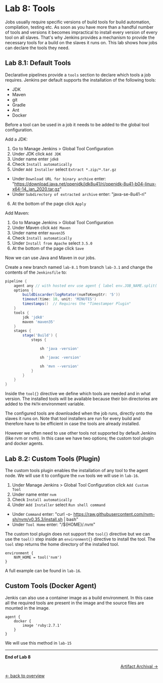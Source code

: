 Lab 8: Tools
============

Jobs usually require specific versions of build tools for build automation, compilation, testing etc.
As soon as you have more than a handful number of tools and versions it becomes impractical to install every version of every tool on all slaves.
That's why Jenkins provides a mechanism to provide the necessary tools for a build on the slaves it runs on.
This lab shows how jobs can declare the tools they need.

Lab 8.1: Default Tools
----------------------

Declarative pipelines provide a ``tools`` section to declare which
tools a job requires. Jenkins per default supports the installation of the following tools:

* JDK
* Maven
* git
* Gradle
* Ant
* Docker

Before a tool can be used in a job it needs to be added to the global tool configuration.

Add a JDK:

1. Go to Manage Jenkins > Global Tool Configuration
2. Under JDK click `Add JDK`
3. Under name enter `jdk8`
4. Check `Install automatically`
5. Under `Add Installer` select `Extract *.zip/*.tar.gz`
  * Under `Download URL for binary archive` enter: "https://download.java.net/openjdk/jdk8u41/ri/openjdk-8u41-b04-linux-x64-14_jan_2020.tar.gz"
  * Under `Subdirectory of extracted archive` enter: "java-se-8u41-ri"
6. At the bottom of the page click `Apply`

Add Maven:

1. Go to Manage Jenkins > Global Tool Configuration
2. Under Maven click `Add Maven`
3. Under name enter `maven35`
4. Check `Install automatically`
5. Under `Install from Apache` select `3.5.0`
6. At the bottom of the page click `Save`

Now we can use Java and Maven in our jobs.

Create a new branch named ``lab-8.1`` from branch ``lab-3.1`` and change the contents of the ``Jenkinsfile`` to:

```groovy
pipeline {
    agent any // with hosted env use agent { label env.JOB_NAME.split('/')[0] }
    options {
        buildDiscarder(logRotator(numToKeepStr: '5'))
        timeout(time: 10, unit: 'MINUTES')
        timestamps()  // Requires the "Timestamper Plugin"
    }
    tools {
        jdk 'jdk8'
        maven 'maven35'
    }
    stages {
        stage('Build') {
            steps {

                sh 'java -version'

                sh 'javac -version'

                sh 'mvn --version'
            }
        }
    }
}
```

Inside the `tool{}` directive we define which tools are needed and in what version. The installed tools will be available because their bin directories are added to the ``PATH`` environment variable.

The configured tools are downloaded when the job runs, directly onto the slaves it runs on.
Note that tool installers are run for every build and therefore have to be efficient in case the tools are already installed.

However we often need to use other tools not supported by default Jenkins (like rvm or nvm). In this case we have two options; the custom tool plugin and docker agents.

Lab 8.2: Custom Tools (Plugin)
------------------------------

The custom tools plugin enables the installation of any tool to the agent node. We will use it to configure the `nvm` tools we will use in `lab-16`.

1. Under Manage Jenkins > Global Tool Configuration click `Add Custom Tool`
2. Under name enter `nvm`
3. Check `Install automatically`
4. Under `Add Installer` select `Run shell command`
  * Under `Command` enter: "curl -o- https://raw.githubusercontent.com/nvm-sh/nvm/v0.35.3/install.sh | bash"
  * Under `Tool Home` enter: "/${HOME}/.nvm"

The custom tool plugin does not support the `tool{}` directive but we can use the `tool()` step inside an `environment{}` directive to install the tool. The ``tool`` step returns the home directory of the installed tool.

    environment {
        NVM_HOME = tool('nvm')
    }

A full example can be found in `lab-16`.

Custom Tools (Docker Agent)
---------------------------

Jenkis can also use a container image as a build environment. In this case all the required tools are present in the image and the source files are mounted in the image.

    agent {
        docker {
            image 'ruby:2.7.1'
        }
    }

We will use this method in `lab-15`

---

**End of Lab 8**

<p width="100px" align="right"><a href="09_artifacts.md">Artifact Archival →</a></p>

[← back to overview](../README.md)
